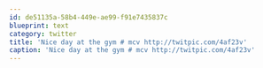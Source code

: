 ```yaml
---
id: de51135a-58b4-449e-ae99-f91e7435837c
blueprint: text
category: twitter
title: 'Nice day at the gym # mcv http://twitpic.com/4af23v'
caption: 'Nice day at the gym # mcv http://twitpic.com/4af23v'
---
```

